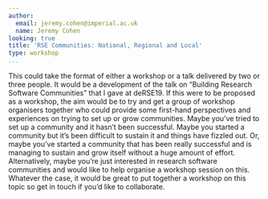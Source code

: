 ```yaml
---
author:
  email: jeremy.cohen@imperial.ac.uk
  name: Jeremy Cohen
looking: true
title: 'RSE Communities: National, Regional and Local'
type: workshop
...
```


This could take the format of either a workshop or a talk delivered by two or three people. It would be a development of the talk on “Building Research Software Communities” that I gave at deRSE19. If this were to be proposed as a workshop, the aim would be to try and get a group of workshop organisers together who could provide some first-hand perspectives and experiences on trying to set up or grow communities. Maybe you’ve tried to set up a community and it hasn’t been successful. Maybe you started a community but it’s been difficult to sustain it and things have fizzled out. Or, maybe you’ve started a community that has been really successful and is managing to sustain and grow itself without a huge amount of effort. Alternatively, maybe you’re just interested in research software communities and would like to help organise a workshop session on this. Whatever the case, it would be great to put together a workshop on this topic so get in touch if you’d like to collaborate.
